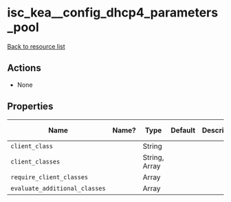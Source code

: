 # isc_kea__config_dhcp4_parameters_pool

[Back to resource list](../README.md#resources)

## Actions

- None

## Properties

| Name                          | Name? | Type          | Default | Description | Allowed Values |
| ----------------------------- | ----- | ------------- | ------- | ----------- | -------------- |
| `client_class`                |       | String        |         |             |                |
| `client_classes`              |       | String, Array |         |             |                |
| `require_client_classes`      |       | Array         |         |             |                |
| `evaluate_additional_classes` |       | Array         |         |             |                |
